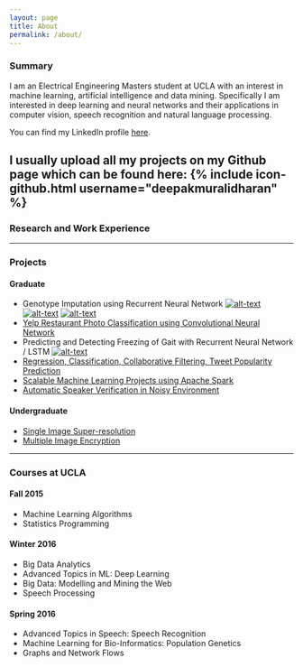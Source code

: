 ```yaml
---
layout: page
title: About
permalink: /about/
---
```


### Summary

I am an Electrical Engineering Masters student at UCLA with an interest in machine learning, artificial intelligence
and data mining. Specifically I am interested in deep learning and neural networks and their applications in computer vision, speech recognition and natural language processing.

You can find my LinkedIn profile [here](https://www.linkedin.com/in/muralidharandeepak).

I usually upload all my projects on my Github page which can be found here:
{% include icon-github.html username="deepakmuralidharan" %}
---

### Research and Work Experience

---

### Projects

#### Graduate
* Genotype Imputation using Recurrent Neural Network   [![alt-text](http://iconshow.me/media/images/ui/ios7-icons/png/16/social-github.png)](https://github.com/deepakmuralidharan/CM229-Genotype-Imputation-using-Bidirectional-RNN)  [![alt-text](http://www.kilbreda.vic.edu.au/images/pdf.gif)](https://www.dropbox.com/home?preview=Our_report.pdf)
[![alt-text](https://cdn2.iconfinder.com/data/icons/ledicons/page_white_powerpoint.png)](https://www.dropbox.com/home?preview=Our_report.pdf) 
* [Yelp Restaurant Photo Classification using Convolutional Neural Network]()  
* Predicting and Detecting Freezing of Gait with Recurrent Neural Network / LSTM [![alt-text](http://www.kilbreda.vic.edu.au/images/pdf.gif)](https://www.dropbox.com/home?preview=Our_report.pdf)   
* [Regression, Classification, Collaborative Filtering, Tweet Popularity Prediction]()  
* [Scalable Machine Learning Projects using Apache Spark]()  
* [Automatic Speaker Verification in Noisy Environment]()  

#### Undergraduate
* [Single Image Super-resolution]()  
* [Multiple Image Encryption]()  

---

### Courses at UCLA

#### Fall 2015
* Machine Learning Algorithms  
* Statistics Programming  

#### Winter 2016
* Big Data Analytics  
* Advanced Topics in ML: Deep Learning  
* Big Data: Modelling and Mining the Web  
* Speech Processing  

#### Spring 2016
* Advanced Topics in Speech: Speech Recognition  
* Machine Learning for Bio-Informatics: Population Genetics  
* Graphs and Network Flows
